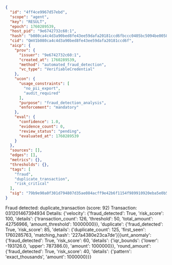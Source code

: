 ```json
{
  "id": "4ff4ce9967d57ebd",
  "scope": "agent",
  "key": "RESULT",
  "epoch": 1760289539,
  "host_pid": "9e6742732c60:1",
  "hash": "b080ca4c4d3a90bed8fe43ee59dafa20181ccd6fbccc0405bc5094be0058ebad",
  "cid": "QmV1b080ca4c4d3a90bed8fe43ee59dafa20181ccd6f",
  "aicp": {
    "prov": {
      "issuer": "9e6742732c60:1",
      "created_at": 1760289539,
      "method": "automated_fraud_detection",
      "vc_type": "VerifiableCredential"
    },
    "ucon": {
      "usage_constraints": [
        "no_pii_export",
        "audit_required"
      ],
      "purpose": "fraud_detection_analysis",
      "enforcement": "mandatory"
    },
    "eval": {
      "confidence": 1.0,
      "evidence_count": 0,
      "review_status": "pending",
      "evaluated_at": 1760289539
    }
  },
  "sources": [],
  "edges": [],
  "metrics": {},
  "thresholds": {},
  "tags": [
    "fraud",
    "duplicate_transaction",
    "risk_critical"
  ],
  "sig": "79b9e90a0f301d794807d35ae084acff9e42b6f1154f989910920eba5e0b5e55"
}
```

Fraud detected: duplicate_transaction (score: 92)
Transaction: 031201467394934
Details: {'velocity': {'fraud_detected': True, 'risk_score': 100, 'details': {'transaction_count': 126, 'threshold': 50, 'total_amount': 42756966, 'amount_threshold': 10000000}}, 'duplicate': {'fraud_detected': True, 'risk_score': 85, 'details': {'duplicate_count': 125, 'first_seen': 1760285763, 'matching_hash': '227a4380e23ca7de'}}}unt_anomaly': {'fraud_detected': True, 'risk_score': 60, 'details': {'iqr_bounds': {'lower': -193126.0, 'upper': 787386.0}, 'amount': 1000000}}, 'round_amount': {'fraud_detected': True, 'risk_score': 40, 'details': {'pattern': 'exact_thousands', 'amount': 1000000}}}